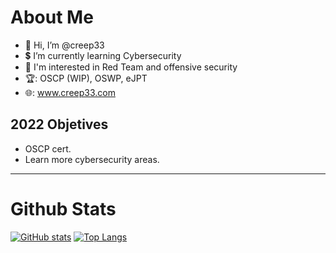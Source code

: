 # About Me

- 👋 Hi, I’m @creep33
- 💲 I’m currently learning Cybersecurity
- 📖 I'm interested in Red Team and offensive security
- 🏆: OSCP (WIP), OSWP, eJPT
- 🌐: www.creep33.com

## 2022 Objetives
- OSCP cert.
- Learn more cybersecurity areas.

---

# Github Stats
[![GitHub stats](https://github-readme-stats.vercel.app/api?username=creep33&show_icons=true&count_private=true&hide=prs&theme=cobalt&hide_border=true)](https://github.com/creep33?tab=repositories)
[![Top Langs](https://github-readme-stats.vercel.app/api/top-langs/?username=creep33&theme=cobalt&count_private=true&hide_border=true&layout=compact&hide=roff,swift,objective-c,perl)](https://github.com/creep33?tab=repositories)
